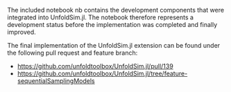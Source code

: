 The included notebook nb contains the development components that were integrated into UnfoldSim.jl. The notebook therefore represents a development status before the implementation was completed and finally improved. 

The final implementation of the UnfoldSim.jl extension can be found under the following pull request and feature branch:
- https://github.com/unfoldtoolbox/UnfoldSim.jl/pull/139
- https://github.com/unfoldtoolbox/UnfoldSim.jl/tree/feature-sequentialSamplingModels
